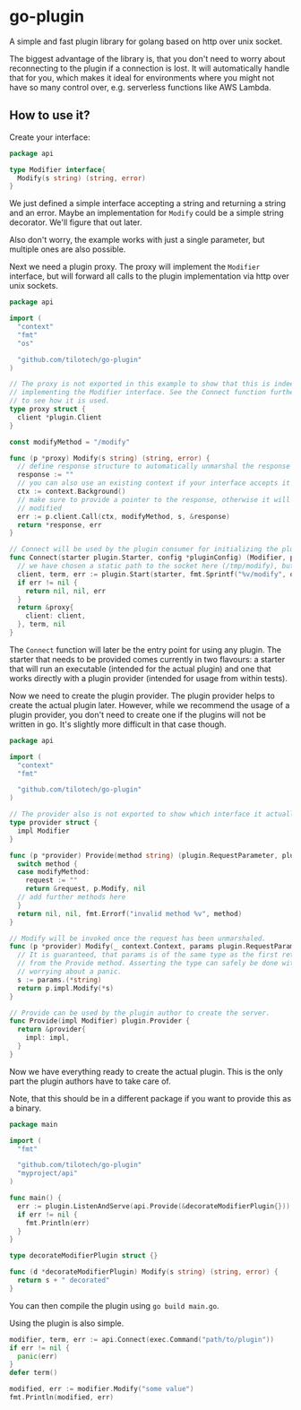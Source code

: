 # go-plugin

A simple and fast plugin library for golang based on http over unix socket.

The biggest advantage of the library is, that you don't need to worry about
reconnecting to the plugin if a connection is lost. It will automatically handle
that for you, which makes it ideal for environments where you might not have so
many control over, e.g. serverless functions like AWS Lambda.

## How to use it?

Create your interface:

```go
package api

type Modifier interface{
  Modify(s string) (string, error)
}
```

We just defined a simple interface accepting a string and returning a string and
an error. Maybe an implementation for `Modify` could be a simple string
decorator. We'll figure that out later.

Also don't worry, the example works with just a single parameter, but multiple
ones are also possible.

Next we need a plugin proxy. The proxy will implement the `Modifier` interface,
but will forward all calls to the plugin implementation via http over unix
sockets.

```go
package api

import (
  "context"
  "fmt"
  "os"

  "github.com/tilotech/go-plugin"
)

// The proxy is not exported in this example to show that this is indeed just
// implementing the Modifier interface. See the Connect function further down
// to see how it is used.
type proxy struct {
  client *plugin.Client
}

const modifyMethod = "/modify"

func (p *proxy) Modify(s string) (string, error) {
  // define response structure to automatically unmarshal the response
  response := ""
  // you can also use an existing context if your interface accepts it
  ctx := context.Background()
  // make sure to provide a pointer to the response, otherwise it will not be
  // modified
  err := p.client.Call(ctx, modifyMethod, s, &response)
  return *response, err
}

// Connect will be used by the plugin consumer for initializing the plugin.
func Connect(starter plugin.Starter, config *pluginConfig) (Modifier, plugin.TermFunc, error) {
  // we have chosen a static path to the socket here (/tmp/modify), but you can also use a random one
  client, term, err := plugin.Start(starter, fmt.Sprintf("%v/modify", os.TempDir()), config)
  if err != nil {
    return nil, nil, err
  }
  return &proxy{
    client: client,
  }, term, nil
}
```

The `Connect` function will later be the entry point for using any plugin. The
starter that needs to be provided comes currently in two flavours: a starter
that will run an executable (intended for the actual plugin) and one that works
directly with a plugin provider (intended for usage from within tests).

Now we need to create the plugin provider. The plugin provider helps to create
the actual plugin later. However, while we recommend the usage of a plugin
provider, you don't need to create one if the plugins will not be written in go.
It's slightly more difficult in that case though.

```go
package api

import (
  "context"
  "fmt"

  "github.com/tilotech/go-plugin"
)

// The provider also is not exported to show which interface it actually implements.
type provider struct {
  impl Modifier
}

func (p *provider) Provide(method string) (plugin.RequestParameter, plugin.InvokeFunc, error) {
  switch method {
  case modifyMethod:
    request := ""
    return &request, p.Modify, nil
  // add further methods here
  }
  return nil, nil, fmt.Errorf("invalid method %v", method)
}

// Modify will be invoked once the request has been unmarshaled.
func (p *provider) Modify(_ context.Context, params plugin.RequestParameter) (interface{}, error) {
  // It is guaranteed, that params is of the same type as the first return value
  // from the Provide method. Asserting the type can safely be done without
  // worrying about a panic.
  s := params.(*string)
  return p.impl.Modify(*s)
}

// Provide can be used by the plugin author to create the server.
func Provide(impl Modifier) plugin.Provider {
  return &provider{
    impl: impl,
  }
}
```

Now we have everything ready to create the actual plugin. This is the only part
the plugin authors have to take care of.

Note, that this should be in a different package if you want to provide this as
a binary.

```go
package main

import (
  "fmt"

  "github.com/tilotech/go-plugin"
  "myproject/api"
)

func main() {
  err := plugin.ListenAndServe(api.Provide(&decorateModifierPlugin{}))
  if err != nil {
    fmt.Println(err)
  }
}

type decorateModifierPlugin struct {}

func (d *decorateModifierPlugin) Modify(s string) (string, error) {
  return s + " decorated"
}
```

You can then compile the plugin using `go build main.go`.

Using the plugin is also simple.

```go
modifier, term, err := api.Connect(exec.Command("path/to/plugin"))
if err != nil {
  panic(err)
}
defer term()

modified, err := modifier.Modify("some value")
fmt.Println(modified, err)
```